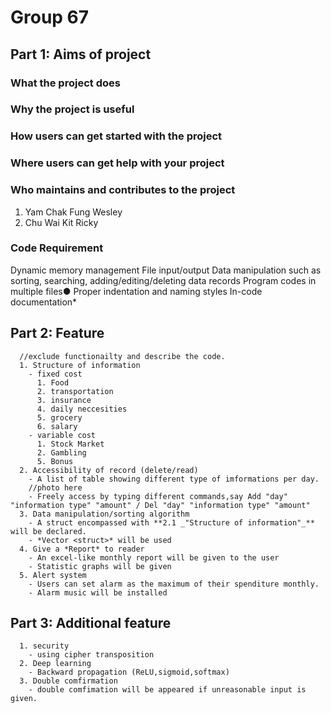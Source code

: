 # **Group 67**
## **Part 1: Aims of project**
### **What the project does**
### **Why the project is useful**  
### **How users can get started with the project**
### **Where users can get help with your project**
### **Who maintains and contributes to the project**
1. Yam Chak Fung Wesley
2. Chu Wai Kit Ricky
### **Code Requirement**
Dynamic memory management
File input/output
Data manipulation such as sorting, searching, adding/editing/deleting data records
Program codes in multiple files●
Proper indentation and naming styles
In-code documentation*
## **Part 2: Feature**
      //exclude functionailty and describe the code.
      1. Structure of information
        - fixed cost
          1. Food
          2. transportation
          3. insurance
          4. daily neccesities
          5. grocery
          6. salary
        - variable cost
          1. Stock Market
          2. Gambling
          5. Bonus
      2. Accessibility of record (delete/read)
        - A list of table showing different type of imformations per day.
        //photo here
        - Freely access by typing different commands,say Add "day" "information type" "amount" / Del "day" "information type" "amount"
      3. Data manipulation/sorting algorithm
        - A struct encompassed with **2.1 _"Structure of information"_** will be declared.
        - *Vector <struct>* will be used
      4. Give a *Report* to reader
        - An excel-like monthly report will be given to the user
        - Statistic graphs will be given
      5. Alert system
        - Users can set alarm as the maximum of their spenditure monthly.
        - Alarm music will be installed
## **Part 3: Additional feature**
      1. security
        - using cipher transposition
      2. Deep learning
        - Backward propagation (ReLU,sigmoid,softmax)
      3. Double comfirmation
        - double comfimation will be appeared if unreasonable input is given.
